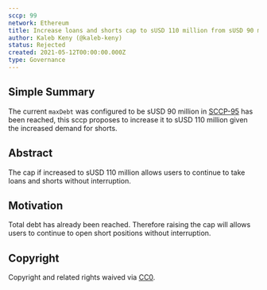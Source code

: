 ```yaml
---
sccp: 99
network: Ethereum
title: Increase loans and shorts cap to sUSD 110 million from sUSD 90 million
author: Kaleb Keny (@kaleb-keny)
status: Rejected
created: 2021-05-12T00:00:00.000Z
type: Governance
---
```


<!--You can leave these HTML comments in your merged SCCP and delete the visible duplicate text guides, they will not appear and may be helpful to refer to if you edit it again. This is the suggested template for new SCCPs. Note that an SCCP number will be assigned by an editor. When opening a pull request to submit your SCCP, please use an abbreviated title in the filename, `sccp-draft_title_abbrev.md`. The title should be 44 characters or less.-->

## Simple Summary

<!--"If you can't explain it simply, you don't understand it well enough." Provide a simplified and layman-accessible explanation of the SCCP.-->

The current `maxDebt` was configured to be sUSD 90 million in [SCCP-95](https://sips.synthetix.io/sccp/sccp-95) has been reached, this sccp proposes to increase it to sUSD 110 million given the increased demand for shorts.

## Abstract

<!--A short (~200 word) description of the variable change proposed.-->

The cap if increased to sUSD 110 million allows users to continue to take loans and shorts without interruption.

## Motivation

<!--The motivation is critical for SCCPs that want to update variables within Synthetix. It should clearly explain why the existing variable is not incentive aligned. SCCP submissions without sufficient motivation may be rejected outright.-->

Total debt has already been reached. Therefore raising the cap will allows users to continue to open short positions without interruption.

## Copyright

Copyright and related rights waived via [CC0](https://creativecommons.org/publicdomain/zero/1.0/).
